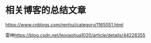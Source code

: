 # 相关博客的总结文章

<https://www.cnblogs.com/renhui/category/1165051.html>

雷神<https://blog.csdn.net/leixiaohua1020/article/details/44226355>

